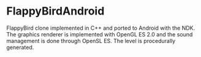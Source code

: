 # FlappyBirdAndroid
FlappyBird clone implemented in C++ and ported to Android with the NDK. The graphics renderer is implemented with OpenGL ES 2.0 and the sound management is done through OpenSL ES. The level is procedurally generated.
